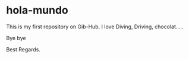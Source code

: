 # hola-mundo

This is my first repository on Gib-Hub.
I love Diving, Driving, chocolat.....

Bye bye 

Best Regards.
